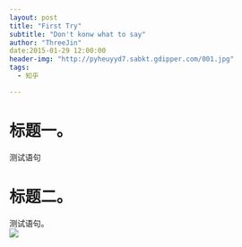 ```yaml
---
layout: post
title: "First Try"
subtitle: "Don't konw what to say"
author: "ThreeJin"
date:2015-01-29 12:00:00
header-img: "http://pyheuyyd7.sabkt.gdipper.com/001.jpg"
tags:
  - 知乎

---
```


# 标题一。
测试语句
# 标题二。
测试语句。  
![](http://pyheuyyd7.sabkt.gdipper.com/001.jpg)
